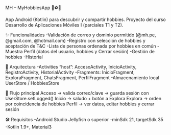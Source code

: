 MH – MyHobbiesApp 🎨⚽🎶

App Android (Kotlin) para descubrir y compartir hobbies. Proyecto del curso Desarrollo de Aplicaciones Móviles I (parciales T1 y T2).

✨ Funcionalidades
-Validación de correo y dominio permitido (@mh.pe, @gmail.com, @hotmail.com)
-Registro con selección de hobbies y aceptación de T&C
-Lista de personas ordenada por hobbies en común
-Muestra Perfil (datos del usuario, hobbies y Cerrar sesión)
-Gestión de hobbies
-Historial 

🧱 Arquitectura 
-Activities “host”: AccesoActivity, InicioActivity, RegistroActivity, HistorialActivity
-Fragments: InicioFragment, ExploraFragment, ChatsFragment, PerfilFragment
-Almacenamiento local UserStore / HobbiesStore

🧭 Flujo principal
Acceso → valida correo/clave → guarda sesión con UserStore.setLogged()
Inicio → saludo + botón a Explora
Explora → orden por coincidencia de hobbies
Perfil → ver datos, editar hobbies y cerrar sesión

🛠️ Requisitos
-Android Studio Jellyfish o superior
-minSdk 21, targetSdk 35
-Kotlin 1.9+, Material3
